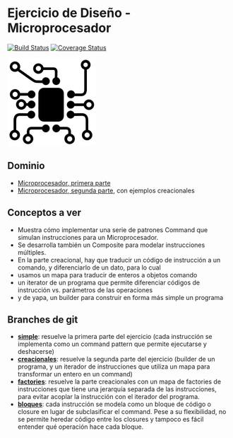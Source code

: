 
# Ejercicio de Diseño - Microprocesador

[![Build Status](https://travis-ci.org/uqbar-project/eg-microprocesador-xtend.svg?branch=simple)](https://travis-ci.org/uqbar-project/eg-microprocesador-xtend) [![Coverage Status](https://coveralls.io/repos/github/uqbar-project/eg-microprocesador-xtend/badge.svg?branch=simple&service=github)](https://coveralls.io/github/uqbar-project/eg-microprocesador-xtend?branch=simple&service=github)

![image](images/microprocessor.png) 

## Dominio
* [Microprocesador, primera parte](https://docs.google.com/document/d/1-esJOhKb_yAABls-XdRrEYHzCv4yn-qqFtCu3xpgCg0/edit?usp=sharing)
* [Microprocesador, segunda parte](https://docs.google.com/document/d/1ILsxAvgZwPD4sTtB-rBq7wfJZf22e9G6qpllglAbT2g/edit?usp=sharing), con ejemplos creacionales

## Conceptos a ver

* Muestra cómo implementar una serie de patrones Command que simulan instrucciones para un Microprocesador. 
 * Se desarrolla también un Composite para modelar instrucciones múltiples. 
* En la parte creacional, hay que traducir un código de instrucción a un comando, y diferenciarlo de un dato, para lo cual
 * usamos un mapa para traducir de enteros a objetos comando
 * un iterator de un programa que permite diferenciar códigos de instrucción vs. parámetros de las operaciones
 * y de yapa, un builder para construir en forma más simple un programa

## Branches de git

* [__simple__](https://github.com/uqbar-project/eg-microprocesador-xtend/tree/simple): resuelve la primera parte del ejercicio (cada instrucción se implementa como un command pattern que permite ejecutarse y deshacerse)
* [__creacionales__](https://github.com/uqbar-project/eg-microprocesador-xtend/tree/creacionales): resuelve la segunda parte del ejercicio (builder de un programa, y un iterador de instrucciones que utiliza un mapa para transformar un entero en un command)
* [__factories__](https://github.com/uqbar-project/eg-microprocesador-xtend/tree/factories): resuelve la parte creacionales con un mapa de factories de instrucciones que tiene una jerarquía separada de las instrucciones, para evitar acoplar la instrucción con el iterador del programa.
* [__bloques__](https://github.com/uqbar-project/eg-microprocesador-xtend/tree/bloques): cada instrucción se modela como un bloque de código o closure en lugar de subclasificar el command. Pese a su flexibilidad, no se permite heredar código entre los closures y tampoco es fácil entender qué operación hace cada bloque.

